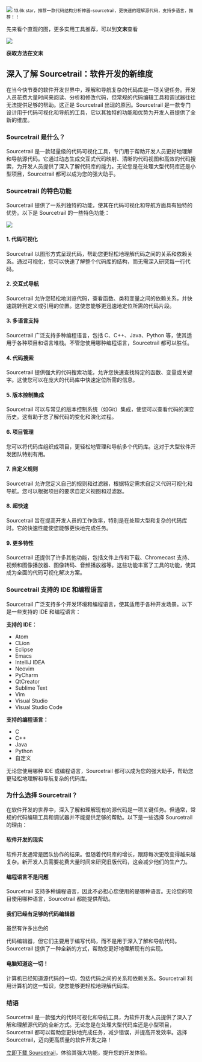 <img src="/assets/image/230918-代码结构分析神器-1.png" style="max-width: 70%; height: auto;">
<small>13.6k star，推荐一款代码结构分析神器-sourcetrail，更快速的理解源代码，支持多语言，推荐！！</small>


先来看个直观的图，更多实用工具推荐，可以到**文末**查看


![](/assets/image/230918-代码结构分析神器-1.png)

**获取方法在文末**

## 深入了解 Sourcetrail：软件开发的新维度

在当今快节奏的软件开发世界中，理解和导航复杂的代码库是一项关键任务。开发人员花费大量时间来阅读、分析和修改代码，但常规的代码编辑工具和调试器往往无法提供足够的帮助。这正是 Sourcetrail 出现的原因。Sourcetrail 是一款专门设计用于代码可视化和导航的工具，它以其独特的功能和优势为开发人员提供了全新的维度。

### Sourcetrail 是什么？

Sourcetrail 是一款轻量级的代码可视化工具，专门用于帮助开发人员更好地理解和导航源代码。它通过动态生成交互式代码映射、清晰的代码视图和高效的代码搜索，为开发人员提供了深入了解代码库的能力。无论您是在处理大型代码库还是小型项目，Sourcetrail 都可以成为您的强大助手。

### Sourcetrail 的特色功能

Sourcetrail 提供了一系列独特的功能，使其在代码可视化和导航方面具有独特的优势。以下是 Sourcetrail 的一些特色功能：


![](/assets/image/230918-代码结构分析神器-2.png)


#### 1. 代码可视化

Sourcetrail 以图形方式呈现代码，帮助您更轻松地理解代码之间的关系和依赖关系。通过可视化，您可以快速了解整个代码库的结构，而无需深入研究每一行代码。

#### 2. 交互式导航

Sourcetrail 允许您轻松地浏览代码，查看函数、类和变量之间的依赖关系，并快速跳转到定义或引用的位置。这使您能够更迅速地定位所需的代码片段。

#### 3. 多语言支持

Sourcetrail 广泛支持多种编程语言，包括 C、C++、Java、Python 等，使其适用于各种项目和语言堆栈。不管您使用哪种编程语言，Sourcetrail 都可以胜任。

#### 4. 代码搜索

Sourcetrail 提供强大的代码搜索功能，允许您快速查找特定的函数、变量或关键字。这使您可以在庞大的代码库中快速定位所需的信息。

#### 5. 版本控制集成

Sourcetrail 可以与常见的版本控制系统（如Git）集成，使您可以查看代码的演变历史。这有助于您了解代码的变化和演化过程。

#### 6. 项目管理

您可以将代码库组织成项目，更轻松地管理和导航多个代码库。这对于大型软件开发团队特别有用。

#### 7. 自定义规则

Sourcetrail 允许您定义自己的规则和过滤器，根据特定需求自定义代码可视化和导航。您可以根据项目的要求自定义视图和过滤器。

#### 8. 超快速

Sourcetrail 旨在提高开发人员的工作效率，特别是在处理大型和复杂的代码库时。它的快速性能使您能够更快地完成任务。

#### 9. 更多特性

Sourcetrail 还提供了许多其他功能，包括文件上传和下载、Chromecast 支持、视频和图像播放器、图像转码、音频播放器等。这些功能丰富了工具的功能，使其成为全面的代码可视化解决方案。

### Sourcetrail 支持的 IDE 和编程语言

Sourcetrail 广泛支持多个开发环境和编程语言，使其适用于各种开发场景。以下是一些支持的 IDE 和编程语言：

**支持的 IDE：**
- Atom
- CLion
- Eclipse
- Emacs
- IntelliJ IDEA
- Neovim
- PyCharm
- QtCreator
- Sublime Text
- Vim
- Visual Studio
- Visual Studio Code

**支持的编程语言：**
- C
- C++
- Java
- Python
- 自定义

无论您使用哪种 IDE 或编程语言，Sourcetrail 都可以成为您的强大助手，帮助您更轻松地理解和导航复杂的代码库。

### 为什么选择 Sourcetrail？

在软件开发的世界中，深入了解和理解现有的源代码是一项关键任务。但通常，常规的代码编辑工具和调试器并不能提供足够的帮助。以下是一些选择 Sourcetrail 的理由：

#### 软件开发的现实

软件开发通常是团队协作的结果。但随着代码库的增长，跟踪每次更改变得越来越复杂。新开发人员需要花费大量时间来研究旧版代码，这会减少他们的生产力。

#### 编程语言不是问题

Sourcetrail 支持多种编程语言，因此不必担心您使用的是哪种语言。无论您的项目使用哪种语言，Sourcetrail 都能提供帮助。

#### 我们已经有足够的代码编辑器

虽然有许多出色的

代码编辑器，但它们主要用于编写代码，而不是用于深入了解和导航代码。Sourcetrail 提供了一种全新的方式，帮助您更好地理解现有的实现。

#### 电脑知道这一切！

计算机已经知道源代码的一切，包括代码之间的关系和依赖关系。Sourcetrail 利用计算机的这一知识，使您能够更轻松地理解代码库。

### 结语

Sourcetrail 是一款强大的代码可视化和导航工具，为软件开发人员提供了深入了解和理解源代码的全新方式。无论您是在处理大型代码库还是小型项目，Sourcetrail 都可以帮助您更快地完成任务，减少错误，并提高开发效率。选择 Sourcetrail，迈向更高质量的软件开发之路！

[立即下载 Sourcetrail](https://github.com/CoatiSoftware/Sourcetrail/releases/tag/2021.4.19)，体验其强大功能，提升您的开发体验。